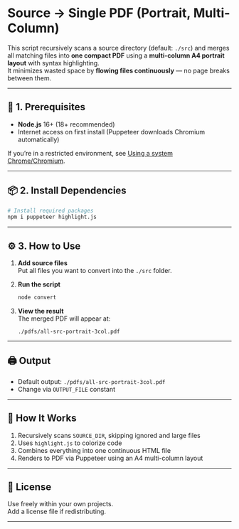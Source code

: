 # Source → Single PDF (Portrait, Multi-Column)

This script recursively scans a source directory (default: `./src`) and merges all matching files into **one compact PDF** using a **multi-column A4 portrait layout** with syntax highlighting.  
It minimizes wasted space by **flowing files continuously** — no page breaks between them.

---

## 🧱 1. Prerequisites

- **Node.js** 16+ (18+ recommended)
- Internet access on first install (Puppeteer downloads Chromium automatically)

If you’re in a restricted environment, see [Using a system Chrome/Chromium](#using-a-system-chromechromium).

---

## 📦 2. Install Dependencies

```bash
# Install required packages
npm i puppeteer highlight.js
```

---

## ⚙️ 3. How to Use

1. **Add source files**  
   Put all files you want to convert into the `./src` folder.

2. **Run the script**

   ```bash
   node convert
   ```

3. **View the result**  
   The merged PDF will appear at:
   ```
   ./pdfs/all-src-portrait-3col.pdf
   ```

---

## 🖨️ Output

- Default output: `./pdfs/all-src-portrait-3col.pdf`
- Change via `OUTPUT_FILE` constant

---

## 🧠 How It Works

1. Recursively scans `SOURCE_DIR`, skipping ignored and large files
2. Uses `highlight.js` to colorize code
3. Combines everything into one continuous HTML file
4. Renders to PDF via Puppeteer using an A4 multi-column layout

---

## 📜 License

Use freely within your own projects.  
Add a license file if redistributing.

---
